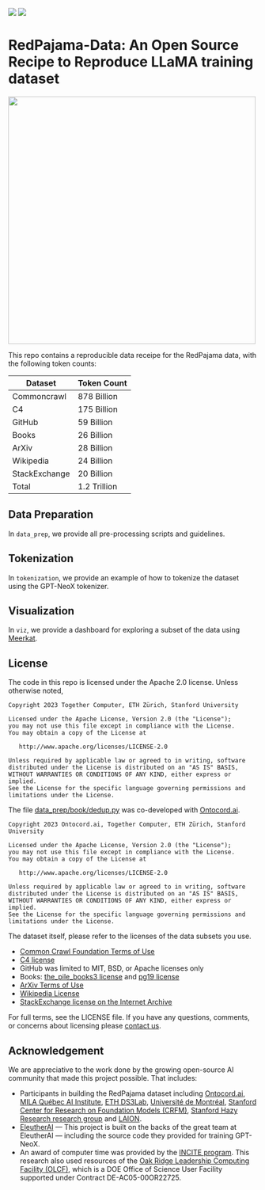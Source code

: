 <a href="https://discord.gg/9Rk6sSeWEG"><img src="https://img.shields.io/discord/1082503318624022589?label=discord" /></a> <img src="https://img.shields.io/github/license/togethercomputer/RedPajama-Data" />

# RedPajama-Data: An Open Source Recipe to Reproduce LLaMA training dataset

<img width="500" src="docs/redpajama.png" />

This repo contains a reproducible data receipe for the RedPajama data, with the following token counts:

| Dataset       | Token Count |
|---------------|-------------|
| Commoncrawl   | 878 Billion        |
| C4            | 175 Billion        |
| GitHub        | 59 Billion         |
| Books         | 26 Billion         |
| ArXiv         | 28 Billion         |
| Wikipedia     | 24 Billion         |
| StackExchange | 20 Billion         |
| Total         | 1.2 Trillion      |


## Data Preparation

In `data_prep`, we provide all pre-processing scripts and guidelines.

## Tokenization

In `tokenization`, we provide an example of how to tokenize the dataset using the GPT-NeoX tokenizer.

## Visualization

In `viz`, we provide a dashboard for exploring a subset of the data using [Meerkat](https://github.com/hazyresearch/meerkat).

## License

The code in this repo is licensed under the Apache 2.0 license. Unless otherwise noted,

```
Copyright 2023 Together Computer, ETH Zürich, Stanford University

Licensed under the Apache License, Version 2.0 (the "License");
you may not use this file except in compliance with the License.
You may obtain a copy of the License at

   http://www.apache.org/licenses/LICENSE-2.0

Unless required by applicable law or agreed to in writing, software
distributed under the License is distributed on an "AS IS" BASIS,
WITHOUT WARRANTIES OR CONDITIONS OF ANY KIND, either express or implied.
See the License for the specific language governing permissions and
limitations under the License.
```

The file [data\_prep/book/dedup.py](data_prep/book/dedup.py) was co-developed with [Ontocord.ai](https://www.ontocord.ai).

```
Copyright 2023 Ontocord.ai, Together Computer, ETH Zürich, Stanford University

Licensed under the Apache License, Version 2.0 (the "License");
you may not use this file except in compliance with the License.
You may obtain a copy of the License at

   http://www.apache.org/licenses/LICENSE-2.0

Unless required by applicable law or agreed to in writing, software
distributed under the License is distributed on an "AS IS" BASIS,
WITHOUT WARRANTIES OR CONDITIONS OF ANY KIND, either express or implied.
See the License for the specific language governing permissions and
limitations under the License.
```

The dataset itself, please refer to the licenses of the data subsets you use.

* [Common Crawl Foundation Terms of Use](https://commoncrawl.org/terms-of-use/full/)
* [C4 license](https://huggingface.co/datasets/allenai/c4#license)
* GitHub was limited to MIT, BSD, or Apache licenses only
* Books: [the\_pile\_books3 license](https://huggingface.co/datasets/the_pile_books3#licensing-information) and [pg19 license](https://huggingface.co/datasets/pg19#licensing-information)
* [ArXiv Terms of Use](https://info.arxiv.org/help/api/tou.html)
* [Wikipedia License](https://huggingface.co/datasets/wikipedia#licensing-information)
* [StackExchange license on the Internet Archive](https://archive.org/details/stackexchange)

For full terms, see the LICENSE file. If you have any questions, comments, or concerns about licensing please [contact us](https://www.together.xyz/contact).

## Acknowledgement

We are appreciative to the work done by the growing open-source AI community that made this project possible. That includes:
- Participants in building the RedPajama dataset including [Ontocord.ai](Ontocord.ai), [MILA Québec AI Institute](https://mila.quebec/en/), [ETH DS3Lab](https://ds3lab.inf.ethz.ch/), [Université de Montréal](https://www.umontreal.ca/), [Stanford Center for Research on Foundation Models (CRFM)](https://crfm.stanford.edu/), [Stanford Hazy Research research group](https://hazyresearch.stanford.edu/) and [LAION](https://laion.ai/).  
- [EleutherAI](https://www.eleuther.ai/) — This project is built on the backs of the great team at EleutherAI — including the source code they provided for training GPT-NeoX. 
- An award of computer time was provided by the [INCITE program](https://www.alcf.anl.gov/science/incite-allocation-program). This research also used resources of the [Oak Ridge Leadership Computing Facility (OLCF)](https://www.together.xyz/blog/redpajama#:~:text=resources%20of%20the-,Oak%20Ridge%20Leadership%20Computing%20Facility%20(OLCF),-%2C%20which%20is%20a), which is a DOE Office of Science User Facility supported under Contract DE-AC05-00OR22725.


